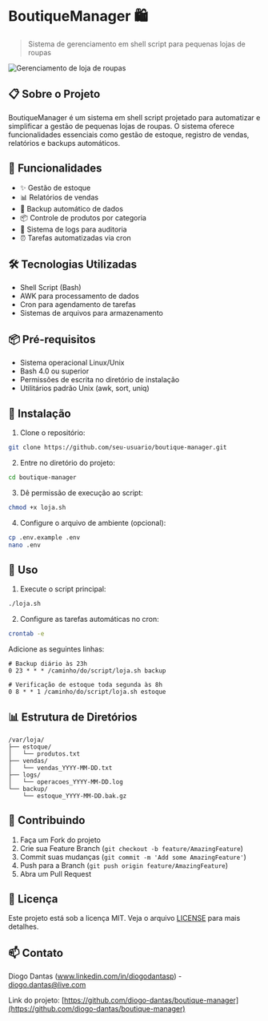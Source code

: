 # BoutiqueManager 🛍️

> Sistema de gerenciamento em shell script para pequenas lojas de roupas

![Gerenciamento de loja de roupas](https://img.freepik.com/vetores-gratis/fundo-isometrico-de-loja-de-moda-sustentavel-com-jovem-casal-escolhendo-roupas-eticas-baratas-ilustracao-vetorial_1284-74876.jpg?t=st=1730421137~exp=1730424737~hmac=8bc2c6f04204380a47d8dffefd6768fb9a5815db0cebf1b1c4b12685083cb7c7&w=740)

## 📋 Sobre o Projeto

BoutiqueManager é um sistema em shell script projetado para automatizar e simplificar a gestão de pequenas lojas de roupas. O sistema oferece funcionalidades essenciais como gestão de estoque, registro de vendas, relatórios e backups automáticos.

## 🚀 Funcionalidades

- ✨ Gestão de estoque
- 📊 Relatórios de vendas
- 🔄 Backup automático de dados
- 📦 Controle de produtos por categoria
- 📝 Sistema de logs para auditoria
- ⏰ Tarefas automatizadas via cron

## 🛠️ Tecnologias Utilizadas

- Shell Script (Bash)
- AWK para processamento de dados
- Cron para agendamento de tarefas
- Sistemas de arquivos para armazenamento

## 📦 Pré-requisitos

- Sistema operacional Linux/Unix
- Bash 4.0 ou superior
- Permissões de escrita no diretório de instalação
- Utilitários padrão Unix (awk, sort, uniq)

## 🔧 Instalação

1. Clone o repositório:
```bash
git clone https://github.com/seu-usuario/boutique-manager.git
```

2. Entre no diretório do projeto:
```bash
cd boutique-manager
```

3. Dê permissão de execução ao script:
```bash
chmod +x loja.sh
```

4. Configure o arquivo de ambiente (opcional):
```bash
cp .env.example .env
nano .env
```

## 🚀 Uso

1. Execute o script principal:
```bash
./loja.sh
```

2. Configure as tarefas automáticas no cron:
```bash
crontab -e
```

Adicione as seguintes linhas:
```
# Backup diário às 23h
0 23 * * * /caminho/do/script/loja.sh backup

# Verificação de estoque toda segunda às 8h
0 8 * * 1 /caminho/do/script/loja.sh estoque
```

## 📊 Estrutura de Diretórios

```
/var/loja/
├── estoque/
│   └── produtos.txt
├── vendas/
│   └── vendas_YYYY-MM-DD.txt
├── logs/
│   └── operacoes_YYYY-MM-DD.log
└── backup/
    └── estoque_YYYY-MM-DD.bak.gz
```

## 🤝 Contribuindo

1. Faça um Fork do projeto
2. Crie sua Feature Branch (`git checkout -b feature/AmazingFeature`)
3. Commit suas mudanças (`git commit -m 'Add some AmazingFeature'`)
4. Push para a Branch (`git push origin feature/AmazingFeature`)
5. Abra um Pull Request

## 📝 Licença

Este projeto está sob a licença MIT. Veja o arquivo [LICENSE](LICENSE) para mais detalhes.

## 📫 Contato

Diogo Dantas (www.linkedin.com/in/diogodantasp) - diogo.dantas@live.com

Link do projeto: [https://github.com/diogo-dantas/boutique-manager](https://github.com/diogo-dantas/boutique-manager)
